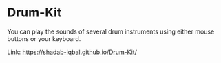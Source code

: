 # Drum-Kit

You can play the sounds of several drum instruments using either mouse buttons or your keyboard.

Link: https://shadab-iqbal.github.io/Drum-Kit/
